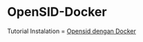 # OpenSID-Docker

Tutorial Instalation = [Opensid dengan Docker](https://www.awanservers.com/cara-install-opensid-di-ubuntu-24-04-dengan-docker/)
